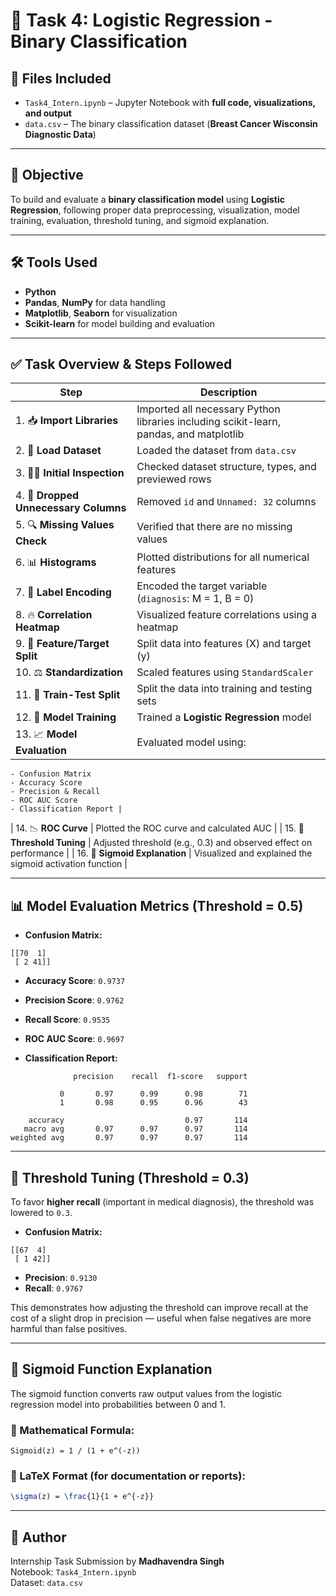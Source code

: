 # 🧠 Task 4: Logistic Regression - Binary Classification

## 📁 Files Included

- `Task4_Intern.ipynb` – Jupyter Notebook with **full code, visualizations, and output**
- `data.csv` – The binary classification dataset (**Breast Cancer Wisconsin Diagnostic Data**)

---

## 🎯 Objective

To build and evaluate a **binary classification model** using **Logistic Regression**, following proper data preprocessing, visualization, model training, evaluation, threshold tuning, and sigmoid explanation.

---

## 🛠️ Tools Used

- **Python**  
- **Pandas**, **NumPy** for data handling  
- **Matplotlib**, **Seaborn** for visualization  
- **Scikit-learn** for model building and evaluation  

---

## ✅ Task Overview & Steps Followed

| Step | Description |
|------|-------------|
| 1. 📥 **Import Libraries** | Imported all necessary Python libraries including scikit-learn, pandas, and matplotlib |
| 2. 🧾 **Load Dataset** | Loaded the dataset from `data.csv` |
| 3. 🕵️‍♂️ **Initial Inspection** | Checked dataset structure, types, and previewed rows |
| 4. 🧹 **Dropped Unnecessary Columns** | Removed `id` and `Unnamed: 32` columns |
| 5. 🔍 **Missing Values Check** | Verified that there are no missing values |
| 6. 📊 **Histograms** | Plotted distributions for all numerical features |
| 7. 🔁 **Label Encoding** | Encoded the target variable (`diagnosis`: M = 1, B = 0) |
| 8. 🔥 **Correlation Heatmap** | Visualized feature correlations using a heatmap |
| 9. 🎯 **Feature/Target Split** | Split data into features (X) and target (y) |
| 10. ⚖️ **Standardization** | Scaled features using `StandardScaler` |
| 11. 🧪 **Train-Test Split** | Split the data into training and testing sets |
| 12. 🧠 **Model Training** | Trained a **Logistic Regression** model |
| 13. 📈 **Model Evaluation** | Evaluated model using:  
    - Confusion Matrix  
    - Accuracy Score  
    - Precision & Recall  
    - ROC AUC Score  
    - Classification Report |
| 14. 📉 **ROC Curve** | Plotted the ROC curve and calculated AUC |
| 15. 🧪 **Threshold Tuning** | Adjusted threshold (e.g., 0.3) and observed effect on performance |
| 16. 🧮 **Sigmoid Explanation** | Visualized and explained the sigmoid activation function |

---

## 📊 Model Evaluation Metrics (Threshold = **0.5**)

- **Confusion Matrix:**

```
[[70  1]
 [ 2 41]]
```

- **Accuracy Score**: `0.9737`  
- **Precision Score**: `0.9762`  
- **Recall Score**: `0.9535`  
- **ROC AUC Score**: `0.9697`  

- **Classification Report:**

```
              precision    recall  f1-score   support

           0       0.97      0.99      0.98        71
           1       0.98      0.95      0.96        43

    accuracy                           0.97       114
   macro avg       0.97      0.97      0.97       114
weighted avg       0.97      0.97      0.97       114
```

---

## 🔄 Threshold Tuning (Threshold = **0.3**)

To favor **higher recall** (important in medical diagnosis), the threshold was lowered to `0.3`.

- **Confusion Matrix:**

```
[[67  4]
 [ 1 42]]
```

- **Precision**: `0.9130`  
- **Recall**: `0.9767`  

This demonstrates how adjusting the threshold can improve recall at the cost of a slight drop in precision — useful when false negatives are more harmful than false positives.

---

## 🧠 Sigmoid Function Explanation

The sigmoid function converts raw output values from the logistic regression model into probabilities between 0 and 1.

### 🔣 Mathematical Formula:

```text
Sigmoid(z) = 1 / (1 + e^(-z))
```

### 📐 LaTeX Format (for documentation or reports):

```latex
\sigma(z) = \frac{1}{1 + e^{-z}}
```

---

## 🔗 Author

Internship Task Submission by **Madhavendra Singh**  
Notebook: `Task4_Intern.ipynb`  
Dataset: `data.csv`
